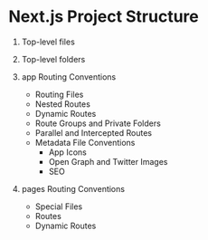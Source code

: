 # Next.js Project Structure

1. Top-level files

2. Top-level folders

3. app Routing Conventions

   - Routing Files
   - Nested Routes
   - Dynamic Routes
   - Route Groups and Private Folders
   - Parallel and Intercepted Routes
   - Metadata File Conventions
     - App Icons
     - Open Graph and Twitter Images
     - SEO

4. pages Routing Conventions

   - Special Files
   - Routes
   - Dynamic Routes
